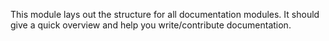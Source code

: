 This module lays out the structure for all documentation modules.
It should give a quick overview and help you write/contribute documentation.